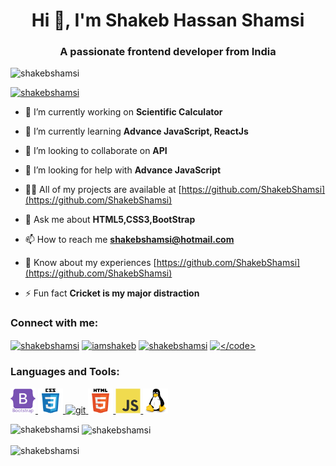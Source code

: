 <h1 align="center">Hi 👋, I'm Shakeb Hassan Shamsi</h1>
<h3 align="center">A passionate frontend developer from India</h3>

<p align="left"> <img src="https://komarev.com/ghpvc/?username=shakebshamsi&label=Profile%20views&color=0e75b6&style=flat" alt="shakebshamsi" /> </p>

<p align="left"> <a href="https://github.com/ryo-ma/github-profile-trophy"><img src="https://github-profile-trophy.vercel.app/?username=shakebshamsi" alt="shakebshamsi" /></a> </p>

- 🔭 I’m currently working on **Scientific Calculator**

- 🌱 I’m currently learning **Advance JavaScript, ReactJs**

- 👯 I’m looking to collaborate on **API**

- 🤝 I’m looking for help with **Advance JavaScript**

- 👨‍💻 All of my projects are available at [https://github.com/ShakebShamsi](https://github.com/ShakebShamsi)

- 💬 Ask me about **HTML5,CSS3,BootStrap**

- 📫 How to reach me **shakebshamsi@hotmail.com**

- 📄 Know about my experiences [https://github.com/ShakebShamsi](https://github.com/ShakebShamsi)

- ⚡ Fun fact **Cricket is my major distraction**

<h3 align="left">Connect with me:</h3>
<p align="left">
<a href="https://linkedin.com/in/shakebshamsi" target="blank"><img align="center" src="https://raw.githubusercontent.com/rahuldkjain/github-profile-readme-generator/master/src/images/icons/Social/linked-in-alt.svg" alt="shakebshamsi" height="30" width="40" /></a>
<a href="https://fb.com/iamshakeb" target="blank"><img align="center" src="https://raw.githubusercontent.com/rahuldkjain/github-profile-readme-generator/master/src/images/icons/Social/facebook.svg" alt="iamshakeb" height="30" width="40" /></a>
<a href="https://instagram.com/shakebshamsi" target="blank"><img align="center" src="https://raw.githubusercontent.com/rahuldkjain/github-profile-readme-generator/master/src/images/icons/Social/instagram.svg" alt="shakebshamsi" height="30" width="40" /></a>
<a href="https://www.youtube.com/c/</code>" target="blank"><img align="center" src="https://raw.githubusercontent.com/rahuldkjain/github-profile-readme-generator/master/src/images/icons/Social/youtube.svg" alt="</code>" height="30" width="40" /></a>
</p>

<h3 align="left">Languages and Tools:</h3>
<p align="left"> <a href="https://getbootstrap.com" target="_blank" rel="noreferrer"> <img src="https://raw.githubusercontent.com/devicons/devicon/master/icons/bootstrap/bootstrap-plain-wordmark.svg" alt="bootstrap" width="40" height="40"/> </a> <a href="https://www.w3schools.com/css/" target="_blank" rel="noreferrer"> <img src="https://raw.githubusercontent.com/devicons/devicon/master/icons/css3/css3-original-wordmark.svg" alt="css3" width="40" height="40"/> </a> <a href="https://git-scm.com/" target="_blank" rel="noreferrer"> <img src="https://www.vectorlogo.zone/logos/git-scm/git-scm-icon.svg" alt="git" width="40" height="40"/> </a> <a href="https://www.w3.org/html/" target="_blank" rel="noreferrer"> <img src="https://raw.githubusercontent.com/devicons/devicon/master/icons/html5/html5-original-wordmark.svg" alt="html5" width="40" height="40"/> </a> <a href="https://developer.mozilla.org/en-US/docs/Web/JavaScript" target="_blank" rel="noreferrer"> <img src="https://raw.githubusercontent.com/devicons/devicon/master/icons/javascript/javascript-original.svg" alt="javascript" width="40" height="40"/> </a> <a href="https://www.linux.org/" target="_blank" rel="noreferrer"> <img src="https://raw.githubusercontent.com/devicons/devicon/master/icons/linux/linux-original.svg" alt="linux" width="40" height="40"/> </a> </p>

<p><img align="left" src="https://github-readme-stats.vercel.app/api/top-langs?username=shakebshamsi&show_icons=true&locale=en&layout=compact" alt="shakebshamsi" /></p>

<p>&nbsp;<img align="center" src="https://github-readme-stats.vercel.app/api?username=shakebshamsi&show_icons=true&locale=en" alt="shakebshamsi" /></p>

<p><img align="center" src="https://github-readme-streak-stats.herokuapp.com/?user=shakebshamsi&" alt="shakebshamsi" /></p>
